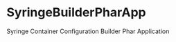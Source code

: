 SyringeBuilderPharApp
=====================


Syringe Container Configuration Builder Phar Application
